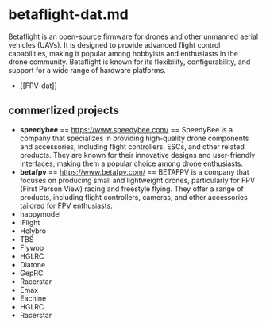 

# betaflight-dat.md

Betaflight is an open-source firmware for drones and other unmanned aerial vehicles (UAVs). It is designed to provide advanced flight control capabilities, making it popular among hobbyists and enthusiasts in the drone community. Betaflight is known for its flexibility, configurability, and support for a wide range of hardware platforms.

- [[FPV-dat]]

## commerlized projects 

- **speedybee** == https://www.speedybee.com/ == SpeedyBee is a company that specializes in providing high-quality drone components and accessories, including flight controllers, ESCs, and other related products. They are known for their innovative designs and user-friendly interfaces, making them a popular choice among drone enthusiasts.
- **betafpv** == https://www.betafpv.com/ == BETAFPV is a company that focuses on producing small and lightweight drones, particularly for FPV (First Person View) racing and freestyle flying. They offer a range of products, including flight controllers, cameras, and other accessories tailored for FPV enthusiasts.
- happymodel
- iFlight
- Holybro
- TBS
- Flywoo
- HGLRC
- Diatone
- GepRC
- Racerstar
- Emax
- Eachine
- HGLRC
- Racerstar


